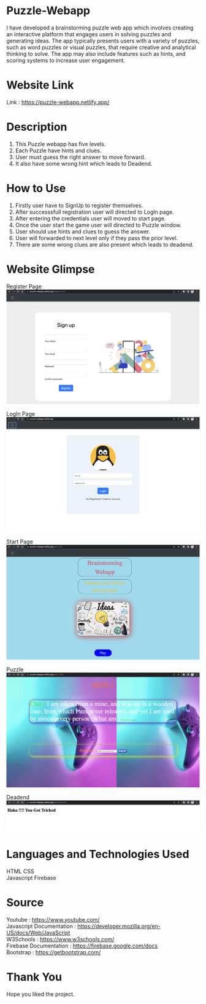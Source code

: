 # Puzzle-Webapp
I have developed a brainstorming puzzle web app which involves creating an interactive platform that engages users in solving puzzles and generating ideas. 
The app typically presents users with a variety of puzzles, such as word puzzles or visual puzzles, that require creative and analytical thinking to solve. 
The app may also include features such as hints, and scoring systems to increase user engagement.


# Website Link 
Link : https://puzzle-webapp.netlify.app/

# Description
1. This Puzzle webapp has five levels.  
2. Each Puzzle have hints and clues.   
3. User must guess the right answer to move forward.   
4. It also have some wrong hint which leads to Deadend.   

# How to Use 
1. Firstly user have to SignUp to register themselves.
2. After successsfull registration user will directed to LogIn page.     
3. After entering the credentials user will moved to start page.    
4. Once the user start the game user will directed to Puzzle window.  
5. User should use hints and clues to guess the answer.  
6. User will forwarded to next level only if they pass the prior level.
7. There are some wrong clues are also present which leads to deadend.

# Website Glimpse
Register Page     
![register page](WebsiteImages/register.png)      

LogIn Page      
![login page](WebsiteImages/login.png) 

Start Page    
![start page](WebsiteImages/start.png) 

Puzzle    
![quiz page](WebsiteImages/quiz.png) 

Deadend   
![Deadend page](WebsiteImages/trick.png) 

# Languages and Technologies Used
HTML 
CSS  
Javascript 
Firebase 

# Source
Youtube : https://www.youtube.com/    
Javascript Documentation : https://developer.mozilla.org/en-US/docs/Web/JavaScript     
W3Schools : https://www.w3schools.com/       
Firebase Documentation : https://firebase.google.com/docs      
Bootstrap : https://getbootstrap.com/

# Thank You
Hope you liked the project.

